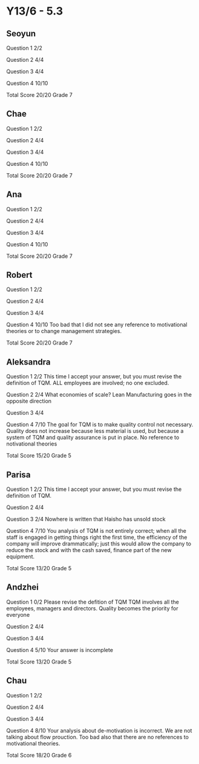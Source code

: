 # Y13/6 - 5.3

## Seoyun

Question 1      2/2

Question 2      4/4

Question 3      4/4

Question 4      10/10

Total Score 20/20 Grade 7

## Chae

Question 1      2/2

Question 2      4/4

Question 3      4/4

Question 4      10/10

Total Score 20/20 Grade 7

## Ana

Question 1      2/2

Question 2      4/4

Question 3      4/4

Question 4      10/10

Total Score 20/20 Grade 7

## Robert

Question 1      2/2

Question 2      4/4

Question 3      4/4

Question 4      10/10
                Too bad that I did not see any reference to motivational theories
                or to change management strategies.

Total Score     20/20 Grade 7

## Aleksandra

Question 1      2/2
                This time I accept your answer, but you must revise the definition
                of TQM. ALL employees are involved; no one excluded.

Question 2      2/4
                What economies of scale? Lean Manufacturing goes in the opposite direction

Question 3      4/4

Question 4      7/10
                The goal for TQM is to make quality control not necessary.
                Quality does not increase because less material is used, but because a system
                of TQM and quality assurance is put in place.
                No reference to notivational theories

Total Score     15/20 Grade  5

## Parisa

Question 1      2/2
                This time I accept your answer, but you must revise the definition
                of TQM. 

Question 2      4/4

Question 3      2/4
                Nowhere is written that Haisho has unsold stock

Question 4      7/10
                You analysis of TQM is not entirely correct; when all the staff is engaged
                in getting things right the first time, the efficiency of the company will
                improve drammatically; just this would allow the company to reduce the stock
                and with the cash saved, finance part of the new equipment.

Total Score     13/20 Grade 5

## Andzhei

Question 1      0/2
                Please revise the defition of TQM
                TQM involves all the employees, managers and directors. Quality becomes the
                priority for everyone

Question 2      4/4

Question 3      4/4

Question 4      5/10
                Your answer is incomplete

Total Score     13/20 Grade 5

## Chau

Question 1      2/2

Question 2      4/4

Question 3      4/4

Question 4      8/10
                Your analysis about de-motivation is incorrect. We are not talking about
                flow prouction. Too bad also that there are no references to motivational
                theories.

Total Score     18/20 Grade 6

